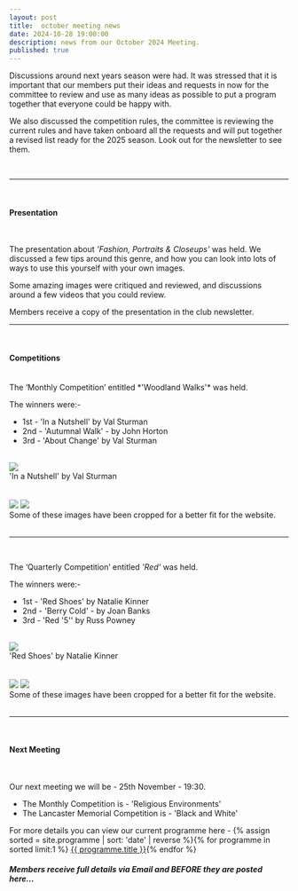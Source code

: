 ```yaml
---
layout: post
title:  october meeting news
date: 2024-10-28 19:00:00
description: news from our October 2024 Meeting.
published: true
---
```


Discussions around next years season were had. It was stressed that it is important that our members put their ideas and requests in now for the committee to review and use as many ideas as possible to put a program together that everyone could be happy with.

We also discussed the competition rules, the committee is reviewing the current rules and have taken onboard all the requests and will put together a revised list ready for the 2025 season. Look out for the newsletter to see them.
 
<br>

<hr>

<br>

#### Presentation

<br>

The presentation about *'Fashion, Portraits & Closeups'* was held. We discussed a few tips around this genre, and how you can look into lots of ways to use this yourself with your own images.

Some amazing images were critiqued and reviewed, and discussions around a few videos that you could review.

<p class="prog-SubDesc">Members receive a copy of the presentation in the club newsletter.</p>

<hr>

<br>

#### Competitions
<br>
The ‘Monthly Competition’ entitled *'Woodland Walks'* was held.

The winners were:-

<ul>
	<li>1st - &#39;In a Nutshell&#39; by Val Sturman</li>
	<li>2nd - &#39;Autumnal Walk&#39; - by John Horton</li>
	<li>3rd - &#39;About Change&#39; by Val Sturman</li>
</ul>

<br>

<div class="img_row">
	<img class="col three" src="{{ site.baseurl }}/assets/img/October24_Monthly/09 - In a Nutshell.jpg">
</div>
<div class="col three caption">
	&#39;In a Nutshell&#39; by Val Sturman
</div>

<br>
<br>

<div class="img_row">
	<img class="col two" src="{{ site.baseurl }}/assets/img/October24_Monthly/16 - Autumnal Walk.jpg">
	<img class="col one" src="{{ site.baseurl }}/assets/img/October24_Monthly/21 - About to Change.jpg">
</div>
<!-- 
<div class="img_row_sm">
	<img class="col three" src="{{ site.baseurl }}/assets/img/February24_Monthly/11 - Do you know that's dripping on my head.jpg">
</div> -->

<div class="col three caption">
	Some of these images have been cropped for a better fit for the website.
</div>


<br>

<hr>

<br>

The ‘Quarterly Competition’ entitled *'Red'* was held.

The winners were:-

<ul>
	<li>1st - &#39;Red Shoes&#39; by Natalie Kinner</li>
	<li>2nd - &#39;Berry Cold&#39; - by Joan Banks</li>
	<li>3rd - &#39;Red '5'&#39; by Russ Powney</li>
</ul>

<br>

<div class="img_row">
	<img class="col three" src="{{ site.baseurl }}/assets/img/October24_Quarterly/03 - Red Shoes.jpg">
</div>
<div class="col three caption">
	&#39;Red Shoes&#39; by Natalie Kinner
</div>

<br>
<br>

<div class="img_row">
	<img class="col two" src="{{ site.baseurl }}/assets/img/October24_Quarterly/06 - Berry Cold.jpg">
	<img class="col one" src="{{ site.baseurl }}/assets/img/October24_Quarterly/02 - Red '5'.jpg">
</div>
<!-- 
<div class="img_row_sm">
	<img class="col three" src="{{ site.baseurl }}/assets/img/February24_Monthly/11 - Do you know that's dripping on my head.jpg">
</div> -->

<div class="col three caption">
	Some of these images have been cropped for a better fit for the website.
</div>


<br>

<hr>

<br>




#### Next Meeting
<br>

Our next meeting we will be - 25th November - 19:30.
<ul>
    <li>The Monthly Competition is - 'Religious Environments' </li>
	<!-- <li>The Quarterly Competition is - 'Red' </li> -->
	<li>The Lancaster Memorial Competition is - 'Black and White'</li>
</ul>

<!-- Please note the closing dates for Competition Entry is - **19th June 2024** -->

For more details you can view our current programme here - {% assign sorted = site.programme | sort: 'date' | reverse  %}{% for programme in sorted limit:1 %} <a class="footlink" href="{{ programme.url | prepend: site.baseurl }}">{{ programme.title }}</a>{% endfor %}

##### Members receive full details via Email and BEFORE they are posted here...

<br>